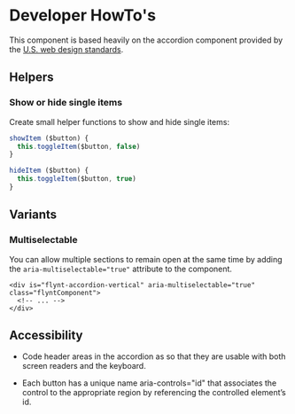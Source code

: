 # Developer HowTo's

This component is based heavily on the accordion component provided by the [U.S. web design standards](https://standards.usa.gov/components/accordions/).

## Helpers

### Show or hide single items

Create small helper functions to show and hide single items:

```js
showItem ($button) {
  this.toggleItem($button, false)
}
```

```js
hideItem ($button) {
  this.toggleItem($button, true)
}
```

## Variants

### Multiselectable

You can allow multiple sections to remain open at the same time by adding the `aria-multiselectable="true"` attribute to the component.

```
<div is="flynt-accordion-vertical" aria-multiselectable="true" class="flyntComponent">
  <!-- ... -->
</div>

```

## Accessibility

- Code header areas in the accordion as <buttons> so that they are usable with both screen readers and the keyboard.

- Each button has a unique name aria-controls="id" that associates the control to the appropriate region by referencing the controlled element’s id.
